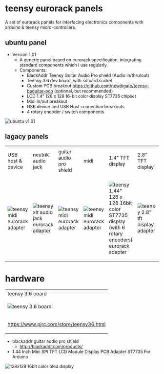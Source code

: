 # teensy eurorack panels
A set of eurorack panels for interfacing electronics components with arduino & teensy micro-controllers.

## ubuntu panel
 * Version 1.01
   * A generic panel based on eurorack specification, integrating standard components which I use regularly.
   * Components:
     * BlackAddr Teensy Guitar Audio Pro shield (Audio in/thru/out)
     * Teensy 3.6 dev board, with sd card socket
     * Custom PCB breakout https://github.com/newdigate/teensy-baguitar-pcb (optional, but recommended)
     * LCD 1.4" 128 x 128 16-bit color display ST7735 chipset
     * Midi in/out breakout
     * USB device and USB Host connection breakouts
     * 4 rotary encoder / switch components

![ubuntu v1.01](https://raw.githubusercontent.com/newdigate/teensy-eurorack/master/hardware/panels/Ubuntu/20hp-Ubuntu-instruments-number-one.svg?sanitize=true "ubuntu panel v1.01")

## lagacy panels
<table>
<tr>
<td>
USB host & device 
</td>
      
<td>
neutrik audio jack  
</td>
      
<td>
guitar audio pro shield 
</td>
      
<td>
midi
</td>
      
<td>
1.4" TFT display
</td>

<td>
2.8" TFT display
</td>
<td>
      
100 x 80mm pcb
</td>
<td>
      
1.4" TFT display
</td>
</tr>

<tr><td>
      
![teensy midi eurorack adapter](https://raw.githubusercontent.com/newdigate/teensy-eurorack/master/hardware/panels/usb/12hp-usb-host-A-and-type-B.svg?sanitize=true "teensy midi eurorack adapter") 

</td><td>
  
![teensy xlr audio jack eurorack adapter](https://raw.githubusercontent.com/newdigate/teensy-eurorack/master/hardware/panels/audio/NCJ9FI-S/8hp-3x-NCJ9FI-S.svg?sanitize=true "teensy xlr audio jack eurorack adapter") 

</td><td>
  
![teensy midi eurorack adapter](https://raw.githubusercontent.com/newdigate/teensy-eurorack/master/hardware/panels/guitar-audio-pro/16hp-tgapro-octous.svg?sanitize=true "teensy midi eurorack adapter")

</td><td>
  
![teensy midi eurorack adapter](https://raw.githubusercontent.com/newdigate/teensy-eurorack/master/hardware/panels/midi/8hp-midi.svg?sanitize=true "teensy midi eurorack adapter") 
     
</td><td>
  
![teensy 1.44" 128 x 128 16bit color ST7735 display (with 6 rotary encoders) eurorack adapter](https://raw.githubusercontent.com/newdigate/teensy-eurorack/master/hardware/panels/tft/st7735/1.44-inch/16hp-1.44%22-lcd-6-encoders.svg?sanitize=true "teensy 1.44 inch 128 x 128 16bit color tft display eurorack adapter") 

</td><td>
  
![teensy 2.8" tft display adapter](https://raw.githubusercontent.com/newdigate/teensy-eurorack/master/hardware/panels/tft/ili9341/2.8-inch/20hp-tft-2.8inch-ili9341-horiz-w-7-rot-enc.svg?sanitize=true "teensy 2.8 inch 320 x 240 16bit color tft display adapter") 
     
</td><td>
      
![Teensy 100 x 80mm pcb adapter panel](https://raw.githubusercontent.com/newdigate/teensy-eurorack/master/hardware/panels/100x80mm-pcb/20hp-std-80-x-100-pcb.svg?sanitize=true "Teensy 100 x 80mm pcb adapter panel")
      
</td><td>
      
![1.44" inch tft adapter panel](https://raw.githubusercontent.com/newdigate/teensy-eurorack/master/hardware/panels/ST7735-128x128-plus-3x-rotary-encoders/12hp-1.44-ST7735-128x128-3xRotaryEncoders.svg?sanitize=true "1.44 tft adapter panel")
      
</td></tr></table>

# hardware

<table>
<tr>
<td>
teensy 3.6 board
</td>
</tr>
      
<tr>
<td>

![teensy 3.6 board](https://raw.githubusercontent.com/newdigate/teensy-eurorack/master/hardware/panels/teensy3.6/teensy3.6.svg?sanitize=true "teensy 3.6 board")

</td>
</tr>   

<tr>
<td>

https://www.pjrc.com/store/teensy36.html

</td>
</tr>      
      
</table>


* blackaddr guitar audio pro shield
  * http://blackaddr.com/products/
* 1.44 Inch Mini SPI TFT LCD Module Display PCB Adapter ST7735 For Arduino

![128x128 16bit color oled display](https://raw.githubusercontent.com/newdigate/teensy-eurorack/master/hardware/panels/tft/st7735/1.44-inch/st7735.svg?sanitize=true "128x128 16bit color oled display")
